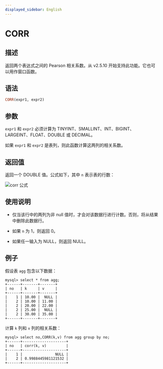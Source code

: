 ```yaml
---
displayed_sidebar: English
---
```


# CORR

## 描述

返回两个表达式之间的 Pearson 相关系数。从 v2.5.10 开始支持此功能。它也可以用作窗口函数。

## 语法

```Haskell
CORR(expr1, expr2)
```

## 参数

`expr1` 和 `expr2` 必须计算为 TINYINT、SMALLINT、INT、BIGINT、LARGEINT、FLOAT、DOUBLE 或 DECIMAL。

如果 `expr1` 和 `expr2` 是表列，则此函数计算这两列的相关系数。

## 返回值

返回一个 DOUBLE 值。公式如下，其中 `n` 表示表的行数：

![corr 公式](../../../assets/corr_formula.png)

<!--$$
\frac{\sum_{i=1}^{n}((x_i - \bar{x})(y_i - \bar{y}))}{\sqrt{\sum_{i=1}^{n}((x_i - \bar{x})^2) \cdot \sum_{i=1}^{n}((y_i - \bar{y})^2)}}
$$-->

## 使用说明

- 仅当该行中的两列为非 null 值时，才会对该数据行进行计数。否则，将从结果中删除此数据行。

- 如果 `n` 为 1，则返回 0。

- 如果任一输入为 NULL，则返回 NULL。

## 例子

假设表 `agg` 包含以下数据：

```plaintext
mysql> select * from agg;
+------+-------+-------+
| no   | k     | v     |
+------+-------+-------+
|    1 | 10.00 |  NULL |
|    2 | 10.00 | 11.00 |
|    2 | 20.00 | 22.00 |
|    2 | 25.00 |  NULL |
|    2 | 30.00 | 35.00 |
+------+-------+-------+
```

计算 `k` 列和 `v` 列的相关系数：

```plaintext
mysql> select no,CORR(k,v) from agg group by no;
+------+--------------------+
| no   | corr(k, v)         |
+------+--------------------+
|    1 |               NULL |
|    2 | 0.9988445981121532 |
+------+--------------------+
```
